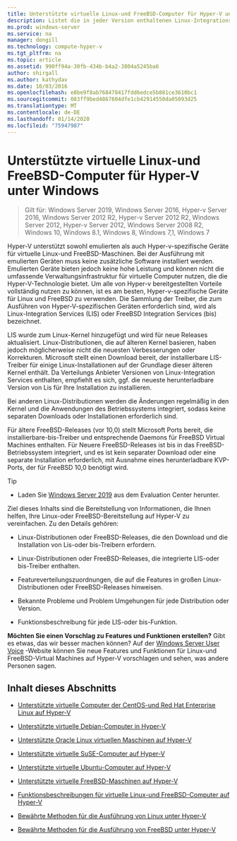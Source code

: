 ```yaml
---
title: Unterstützte virtuelle Linux-und FreeBSD-Computer für Hyper-V unter Windows
description: Listet die in jeder Version enthaltenen Linux-Integrationsdienste und-Funktionen auf.
ms.prod: windows-server
ms.service: na
manager: dongill
ms.technology: compute-hyper-v
ms.tgt_pltfrm: na
ms.topic: article
ms.assetid: 990ff94a-30fb-434b-b4a2-3804a5245ba6
author: shirgall
ms.author: kathydav
ms.date: 10/03/2016
ms.openlocfilehash: e8be9f8ab768478417fdd6edce5b881ce3610bc1
ms.sourcegitcommit: 083ff9bed4867604dfe1cb42914550da05093d25
ms.translationtype: MT
ms.contentlocale: de-DE
ms.lasthandoff: 01/14/2020
ms.locfileid: "75947987"
---
```

# <a name="supported-linux-and-freebsd-virtual-machines-for-hyper-v-on-windows"></a>Unterstützte virtuelle Linux-und FreeBSD-Computer für Hyper-V unter Windows

>Gilt für: Windows Server 2019, Windows Server 2016, Hyper-v Server 2016, Windows Server 2012 R2, Hyper-v Server 2012 R2, Windows Server 2012, Hyper-v Server 2012, Windows Server 2008 R2, Windows 10, Windows 8.1, Windows 8, Windows 7,1, Windows 7

Hyper-V unterstützt sowohl emulierten als auch Hyper-v-spezifische Geräte für virtuelle Linux-und FreeBSD-Maschinen. Bei der Ausführung mit emulierten Geräten muss keine zusätzliche Software installiert werden. Emulierten Geräte bieten jedoch keine hohe Leistung und können nicht die umfassende Verwaltungsinfrastruktur für virtuelle Computer nutzen, die die Hyper-V-Technologie bietet. Um alle von Hyper-v bereitgestellten Vorteile vollständig nutzen zu können, ist es am besten, Hyper-v-spezifische Geräte für Linux und FreeBSD zu verwenden. Die Sammlung der Treiber, die zum Ausführen von Hyper-V-spezifischen Geräten erforderlich sind, wird als Linux-Integration Services (LIS) oder FreeBSD Integration Services (bis) bezeichnet.

LIS wurde zum Linux-Kernel hinzugefügt und wird für neue Releases aktualisiert. Linux-Distributionen, die auf älteren Kernel basieren, haben jedoch möglicherweise nicht die neuesten Verbesserungen oder Korrekturen. Microsoft stellt einen Download bereit, der installierbare LIS-Treiber für einige Linux-Installationen auf der Grundlage dieser älteren Kernel enthält. Da Verteilungs Anbieter Versionen von Linux-Integration Services enthalten, empfiehlt es sich, ggf. die neueste herunterladbare Version von Lis für Ihre Installation zu installieren.

Bei anderen Linux-Distributionen werden die Änderungen regelmäßig in den Kernel und die Anwendungen des Betriebssystems integriert, sodass keine separaten Downloads oder Installationen erforderlich sind.

Für ältere FreeBSD-Releases (vor 10,0) stellt Microsoft Ports bereit, die installierbare-bis-Treiber und entsprechende Daemons für FreeBSD Virtual Machines enthalten. Für Neuere FreeBSD-Releases ist bis in das FreeBSD-Betriebssystem integriert, und es ist kein separater Download oder eine separate Installation erforderlich, mit Ausnahme eines herunterladbare KVP-Ports, der für FreeBSD 10,0 benötigt wird.

> [!TIP]
> - Laden Sie [Windows Server 2019](https://www.microsoft.com/evalcenter/evaluate-windows-server-2019) aus dem Evaluation Center herunter.

Ziel dieses Inhalts sind die Bereitstellung von Informationen, die Ihnen helfen, Ihre Linux-oder FreeBSD-Bereitstellung auf Hyper-V zu vereinfachen. Zu den Details gehören:

* Linux-Distributionen oder FreeBSD-Releases, die den Download und die Installation von Lis-oder bis-Treibern erfordern.

* Linux-Distributionen oder FreeBSD-Releases, die integrierte LIS-oder bis-Treiber enthalten.

* Featureverteilungszuordnungen, die auf die Features in großen Linux-Distributionen oder FreeBSD-Releases hinweisen.

* Bekannte Probleme und Problem Umgehungen für jede Distribution oder Version.

* Funktionsbeschreibung für jede LIS-oder bis-Funktion.

**Möchten Sie einen Vorschlag zu Features und Funktionen erstellen?** Gibt es etwas, das wir besser machen können? Auf der [Windows Server User Voice](https://windowsserver.uservoice.com/forums/295062-linux-support) -Website können Sie neue Features und Funktionen für Linux-und FreeBSD-Virtual Machines auf Hyper-V vorschlagen und sehen, was andere Personen sagen.

## <a name="in-this-section"></a>Inhalt dieses Abschnitts

* [Unterstützte virtuelle Computer der CentOS-und Red Hat Enterprise Linux auf Hyper-V](Supported-CentOS-and-Red-Hat-Enterprise-Linux-virtual-machines-on-Hyper-V.md)

* [Unterstützte virtuelle Debian-Computer in Hyper-V](Supported-Debian-virtual-machines-on-Hyper-V.md)

* [Unterstützte Oracle Linux virtuellen Maschinen auf Hyper-V](Supported-Oracle-Linux-virtual-machines-on-Hyper-V.md)

* [Unterstützte virtuelle SuSE-Computer auf Hyper-V](Supported-SUSE-virtual-machines-on-Hyper-V.md)

* [Unterstützte virtuelle Ubuntu-Computer auf Hyper-V](Supported-Ubuntu-virtual-machines-on-Hyper-V.md)

* [Unterstützte virtuelle FreeBSD-Maschinen auf Hyper-V](Supported-FreeBSD-virtual-machines-on-Hyper-V.md)

* [Funktionsbeschreibungen für virtuelle Linux-und FreeBSD-Computer auf Hyper-V](Feature-Descriptions-for-Linux-and-FreeBSD-virtual-machines-on-Hyper-V.md)

* [Bewährte Methoden für die Ausführung von Linux unter Hyper-V](Best-Practices-for-running-Linux-on-Hyper-V.md)

* [Bewährte Methoden für die Ausführung von FreeBSD unter Hyper-V](Best-practices-for-running-FreeBSD-on-Hyper-V.md)
